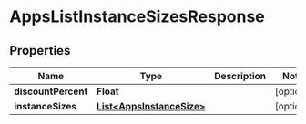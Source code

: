 

# AppsListInstanceSizesResponse


## Properties

| Name | Type | Description | Notes |
|------------ | ------------- | ------------- | -------------|
|**discountPercent** | **Float** |  |  [optional] |
|**instanceSizes** | [**List&lt;AppsInstanceSize&gt;**](AppsInstanceSize.md) |  |  [optional] |




